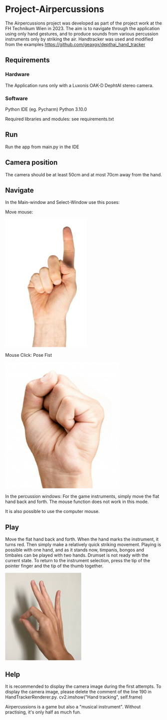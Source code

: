 # Project-Airpercussions
The Airpercussions project was developed as part of the 
project work at the FH Technikum Wien in 2023. 
The aim is to navigate through the application using 
only hand gestures, and to produce sounds from various 
percussion instruments only by striking the air.
Handtracker was used and modified 
from the examples 
https://github.com/geaxgx/depthai_hand_tracker

## Requirements
### Hardware
The Application runs only with a Luxonis OAK-D DephtAI 
stereo camera.
### Software
Python IDE (eg. Pycharm)
Python 3.10.0

Required libraries and modules:
see requirements.txt
## Run
Run the app from main.py in the IDE
## Camera position
The camera should be at least 50cm and 
at most 70cm away from the hand.
## Navigate
In the Main-window and Select-Window use this poses:

Move mouse:

![](PoseImages/Pose_One.png)

Mouse Click: Pose Fist

![](PoseImages/Pose_Fist.png)

In the percussion windows:
For the game instruments, simply move the flat hand 
back and forth. 
The mouse function does not work in this mode.

It is also possible to use the computer mouse.
## Play
Move the flat hand back and forth. When the hand marks 
the instrument, it turns red. 
Then simply make a relatively quick striking movement. 
Playing is possible with one hand, and as it stands now,
timpanis, bongos and timbales can be played with two hands.
Drumset is not ready with the current state.
To return to the instrument selection, press the tip 
of the pointer finger and the tip of the thumb together.

![](PoseImages/Pose_leave.png)

## Help
It is recommended to display the camera image 
during the first attempts.
To display the camera image, 
please delete the comment of the line 190 in 
HandTrackerRenderer.py.
cv2.imshow("Hand tracking", self.frame)

Airpercussions is a game but also a "musical instrument". 
Without practising, it's only half as much fun.


